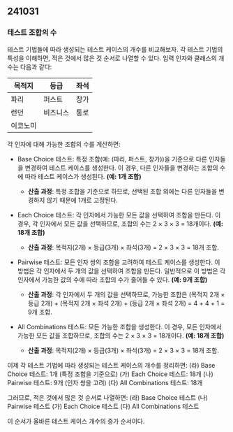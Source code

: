## 241031

### 테스트 조합의 수

테스트 기법들에 따라 생성되는 테스트 케이스의 개수를 비교해보자. 각 테스트 기법의 특성을 이해하면, 적은 것에서 많은 것 순서로 나열할 수 있다.
입력 인자와 클래스의 개수는 다음과 같다:

| 목적지   | 등급     | 좌석 |
| -------- | -------- | ---- |
| 파리     | 퍼스트   | 창가 |
| 런던     | 비즈니스 | 통로 |
| 이코노미 |          |      |

각 인자에 대해 가능한 조합의 수를 계산하면:

- Base Choice 테스트: 특정 조합(예: (파리, 퍼스트, 창가))을 기준으로 다른 인자들을 변경하여 테스트 케이스를 생성한다. 이 경우, 다른 인자들을 변경하는 조합의 수에 따라 테스트 케이스가 생성된다. **(예: 1개 조합)**

  - **산출 과정**: 특정 조합을 기준으로 하므로, 선택된 조합 외에는 다른 인자들을 변경하지 않기 때문에 1개로 고정된다.

- Each Choice 테스트: 각 인자에서 가능한 모든 값을 선택하여 조합을 만든다. 이 경우, 각 인자에서 모든 값을 선택하므로, 조합의 수는 2 × 3 × 3 = 18개이다. **(예: 18개 조합)**

  - **산출 과정**: 목적지(2개) × 등급(3개) × 좌석(3개) = 2 × 3 × 3 = 18개 조합.

- Pairwise 테스트: 모든 인자 쌍의 조합을 고려하여 테스트 케이스를 생성한다. 이 방법은 각 인자에서 두 개의 값을 선택하여 조합을 만든다. 일반적으로 이 방법은 각 인자에서 가능한 값의 수에 따라 조합의 수가 줄어들 수 있다. **(예: 9개 조합)**

  - **산출 과정**: 각 인자에서 두 개의 값을 선택하므로, 가능한 조합은 (목적지 2개 × 등급 2개) + (목적지 2개 × 좌석 2개) + (등급 2개 × 좌석 2개) = 4 + 4 + 1 = 9개 조합.

- All Combinations 테스트: 모든 가능한 조합을 생성한다. 이 경우, 모든 인자에서 가능한 모든 값을 조합하므로, 조합의 수는 2 × 3 × 3 = 18개이다. **(예: 18개 조합)**
  - **산출 과정**: 목적지(2개) × 등급(3개) × 좌석(3개) = 2 × 3 × 3 = 18개 조합.

이제 각 테스트 기법에 따라 생성되는 테스트 케이스의 개수를 정리하면:
(라) Base Choice 테스트: 1개 (특정 조합을 기준으로)
(가) Each Choice 테스트: 18개
(나) Pairwise 테스트: 9개 (인자 쌍을 고려)
(다) All Combinations 테스트: 18개

그러므로, 적은 것에서 많은 것 순서로 나열하면:
(라) Base Choice 테스트
(나) Pairwise 테스트
(가) Each Choice 테스트
(다) All Combinations 테스트

이 순서가 올바른 테스트 케이스 개수의 증가 순서이다.
